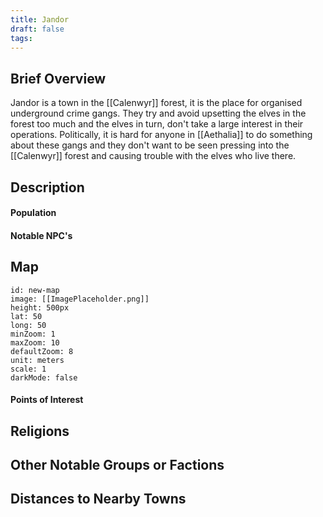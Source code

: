 ```yaml
---
title: Jandor
draft: false
tags:
---
```

## Brief Overview 
Jandor is a town in the [[Calenwyr]] forest, it is the place for organised underground crime gangs. They try and avoid upsetting the elves in the forest too much and the elves in turn, don't take a large interest in their operations. Politically, it is hard for anyone in [[Aethalia]] to do something about these gangs and they don't want to be seen pressing into the [[Calenwyr]] forest and causing trouble with the elves who live there.

## Description

#### Population

#### Notable NPC's

## Map
```leaflet 
id: new-map 
image: [[ImagePlaceholder.png]] 
height: 500px 
lat: 50 
long: 50 
minZoom: 1 
maxZoom: 10 
defaultZoom: 8
unit: meters 
scale: 1 
darkMode: false
```
#### Points of Interest 

## Religions

## Other Notable Groups or Factions

## Distances to Nearby Towns


